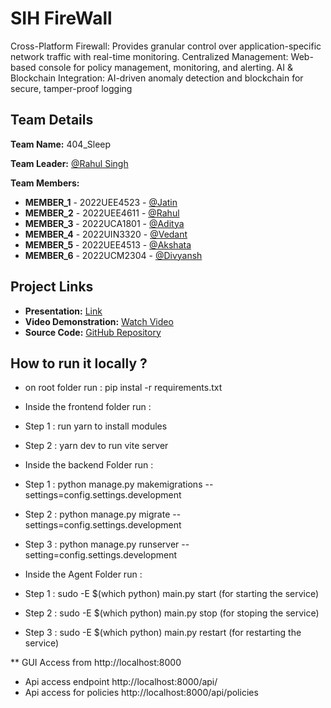 # SIH FireWall
Cross-Platform Firewall: Provides granular control over application-specific network traffic with real-time
monitoring.
Centralized Management: Web-based console for policy management, monitoring, and alerting.
AI & Blockchain Integration: AI-driven anomaly detection and blockchain for secure, tamper-proof logging

## Team Details

**Team Name:** 404_Sleep

**Team Leader:** [@Rahul Singh](https://github.com/rahul-singh01)

**Team Members:**

- **MEMBER_1** - 2022UEE4523 - [@Jatin](https://github.com/JatSh1804)
- **MEMBER_2** - 2022UEE4611 - [@Rahul](https://github.com/rahul-singh01)
- **MEMBER_3** - 2022UCA1801 - [@Aditya](https://github.com/adityat1531)
- **MEMBER_4** - 2022UIN3320 - [@Vedant](https://github.com/VedantG479)
- **MEMBER_5** - 2022UEE4513 - [@Akshata](https://github.com/akshatac18)
- **MEMBER_6** - 2022UCM2304 - [@Divyansh](https://github.com/divyanshjain122)

## Project Links

- **Presentation:** [Link](https://drive.google.com/file/d/1iMbi1fJGygDrids1jop58OL69gK8omxp/view?usp=drivesdk)
- **Video Demonstration:** [Watch Video](https://drive.google.com/file/d/1jcJ7MYBInTUQbCeqEVMkWRmlkNHCIdxM/view?usp=drive_link)
- **Source Code:** [GitHub Repository](https://github.com/rahul-singh01/SIH-FIREWALL/)


## How to run it locally ?
 - on root folder run : pip instal -r requirements.txt
   
 - Inside the frontend folder run :
 - Step 1 : run yarn to install modules
 - Step 2 : yarn dev to run vite server 

- Inside the backend Folder run :
- Step 1 : python manage.py makemigrations --settings=config.settings.development
- Step 2 : python manage.py migrate --settings=config.settings.development
- Step 3 : python manage.py runserver --setting=config.settings.development

- Inside the Agent Folder run :
- Step 1 : sudo -E $(which python) main.py start (for starting the service)
- Step 2 : sudo -E $(which python) main.py stop (for stoping the service)
- Step 3 : sudo -E $(which python) main.py restart (for restarting the service)

** GUI Access from http://localhost:8000
 - Api access endpoint http://localhost:8000/api/
 - Api access for policies http://localhost:8000/api/policies


 
